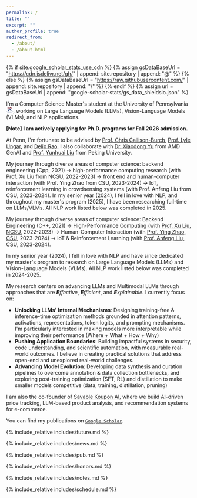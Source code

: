 ```yaml
---
permalink: /
title: ""
excerpt: ""
author_profile: true
redirect_from: 
  - /about/
  - /about.html
---
```

{% if site.google_scholar_stats_use_cdn %}
{% assign gsDataBaseUrl = "https://cdn.jsdelivr.net/gh/" | append: site.repository | append: "@" %}
{% else %}
{% assign gsDataBaseUrl = "https://raw.githubusercontent.com/" | append: site.repository | append: "/" %}
{% endif %}
{% assign url = gsDataBaseUrl | append: "google-scholar-stats/gs_data_shieldsio.json" %}

<span class='anchor' id='about-me'></span>

I'm a Computer Science Master's student at the University of Pennsylvania<img src='./images/upenn.png' style="width: 1.35em;">, working on Large Language Models (LLMs), Vision-Language Models (VLMs), and NLP applications.

**[Note] I am actively applying for Ph.D. programs for Fall 2026 admission.**

At Penn, I'm fortunate to be advised by [Prof. Chris Callison-Burch](https://www.linkedin.com/in/chris-callison-burch/), [Prof. Lyle Ungar](http://linkedin.com/in/lyle-ungar-b061474/), and [Delip Rao](https://www.linkedin.com/in/deliprao/). I also collaborate with [Dr. Xiaodong Yu](https://www.xiaodongyu.me/) from AMD GenAI and [Prof. Yunhuai Liu](https://cs.pku.edu.cn/info/1234/2111.htm) from Peking University.

My journey through diverse areas of computer science: backend engineering (Cpp, 2021) -> high-performance computing research (with Prof. Xu Liu from NCSU, 2022-2023) -> front end and human-computer interaction (with Prof. Ying Zhao from CSU, 2023-2024) -> IoT, reinforcement learning in crowdsensing systems (with Prof. Anfeng Liu from CSU, 2023-2024).
In my senior year (2024), I fell in love with NLP, and throughout my master's program (2025), I have been researching full-time on LLMs/VLMs. All NLP work listed below was completed in 2025.

My journey through diverse areas of computer science: Backend Engineering (C++, 2021) -> High-Performance Computing (with [Prof. Xu Liu, NCSU](https://xl10.github.io/), 2022-2023) -> Human-Computer Interaction (with [Prof. Ying Zhao, CSU](https://faculty.csu.edu.cn/zhaoying/en/index.htm), 2023-2024) -> IoT & Reinforcement Learning (with [Prof. Anfeng Liu, CSU](https://faculty.csu.edu.cn/liuanfeng/en/index.htm), 2023-2024).

In my senior year (2024), I fell in love with NLP and have since dedicated my master's program to research on Large Language Models (LLMs) and Vision-Language Models (VLMs). All NLP work listed below was completed in 2024-2025.

My research centers on advancing LLMs and Multimodal LLMs through approaches that are ***E**ffective*, ***E**fficient*, and ***E**xplainable*. I currently focus on:

- **Unlocking LLMs' Internal Mechanisms**: Designing training-free & inference-time optimization methods grounded in attention patterns, activations, representations, token logits, and prompting mechanisms. I'm particularly interested in making models more interpretable while improving their performance (Where + What + How + Why)
- **Pushing Application Boundaries**: Building impactful systems in security, code understanding, and scientific automation, with measurable real-world outcomes. I believe in creating practical solutions that address open-end and unexplored real-world challenges.
- **Advancing Model Evolution**: Developing data synthesis and curation pipelines to overcome annotation & data collection bottlenecks, and exploring post-training optimization (SFT, RL) and distillation to make smaller models competitive (data, training, distillation, pruning)

I am also the co-founder of [Savable Koupon AI](https://www.koupon.ai/), where we build AI-driven price tracking, LLM-based product analysis, and recommendation systems for e-commerce.

You can find my publications on <a href='https://scholar.google.com.hk/citations?user=PEJ5x3EAAAAJ'>`Google Scholar`</a>.

{% include_relative includes/future.md %}

{% include_relative includes/news.md %}

{% include_relative includes/pub.md %}

{% include_relative includes/honors.md %}

<!-- {% include_relative includes/others.md %} -->

{% include_relative includes/notes.md %}

{% include_relative includes/schedule.md %}
